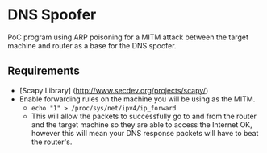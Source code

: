 # DNS Spoofer
PoC program using ARP poisoning for a MITM attack between the target machine and router as a base for the DNS spoofer.


## Requirements
* [Scapy Library] (http://www.secdev.org/projects/scapy/)
* Enable forwarding rules on the machine you will be using as the MITM.
  - `echo "1" > /proc/sys/net/ipv4/ip_forward`
  - This will allow the packets to successfully go to and from the router and the target machine so they are able to access the Internet OK, however this will mean your DNS response packets will have to beat the router's. 
